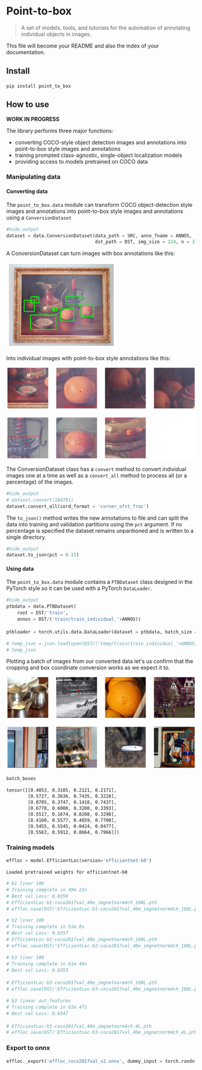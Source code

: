 # Point-to-box
> A set of models, tools, and tutorials for the automation of annotating individual objects in images.


This file will become your README and also the index of your documentation.

## Install

`pip install point_to_box`

## How to use

**WORK IN PROGRESS**

The library performs three major functions:

- converting COCO-style object detection images and annotations into point-to-box style images and annotations
- training prompted class-agnostic, single-object localization models
- providing access to models pretrained on COCO data

### Manipulating data

#### Converting data

The `point_to_box.data` module can transform COCO object-detection style images and annotations into point-to-box style images and annotations using a `ConversionDataset`

```python
#hide_output
dataset = data.ConversionDataset(data_path = SRC, anno_fname = ANNOS,
                                 dst_path = DST, img_size = 224, n = 3)
```

A ConversionDataset can turn images with box annotations like this:


![png](docs/images/output_7_0.png)


Into individual images with point-to-box style annotations like this:


![png](docs/images/output_9_0.png)


The ConversionDataset class has a `convert` method to convert individual images one at a time as well as a `convert_all` method to process all (or a percentage) of the images.

```python
#hide_output
# dataset.convert(184791)
dataset.convert_all(cord_format = 'corner_ofst_frac')
```

The `to_json()` method writes the new annotations to file and can split the data into training and validation partitions using the `pct` argument. If no percentage is specified the dataset remains unparitioned and is written to a single directory.

```python
#hide_output
dataset.to_json(pct = 0.15)
```

#### Using data

The `point_to_box.data` module contains a `PTBDataset` class designed in the PyTorch style so it can be used with a PyTorch `DataLoader`.

```python
#hide_output
ptbdata = data.PTBDataset(
    root = DST/'train',
    annos = DST/('train/train_individual_'+ANNOS))

ptbloader = torch.utils.data.DataLoader(dataset = ptbdata, batch_size = 8, shuffle = True)
```

```python
# temp_json = json.load(open(DST/('temp/train/train_individual_'+ANNOS)))
# temp_json
```

Plotting a batch of images from our converted data let's us confirm that the cropping and box coordinate conversion works as we expect it to.


![png](docs/images/output_18_0.png)


```python
batch_boxes
```




    tensor([[0.4053, 0.3105, 0.2121, 0.2171],
            [0.5727, 0.3636, 0.7435, 0.3228],
            [0.0705, 0.3747, 0.1410, 0.7437],
            [0.6778, 0.6000, 0.3280, 0.3393],
            [0.5517, 0.1674, 0.8208, 0.3298],
            [0.4160, 0.5577, 0.4859, 0.7700],
            [0.5455, 0.5545, 0.0424, 0.0477],
            [0.5563, 0.5912, 0.8664, 0.7966]])



### Training models

```python
effloc = model.EfficientLoc(version='efficientnet-b0')
```

    Loaded pretrained weights for efficientnet-b0


```python
# b1 liner 100
# Training complete in 49m 22s
# Best val Loss: 0.0359
# EfficientLoc-b1-coco2017val_40e_imgnetnorm4ch_100L.pth
# effloc.save(DST/'EfficientLoc-b1-coco2017val_40e_imgnetnorm4ch_100L.pth')
```

```python
# b2 liner 100
# Training complete in 51m 0s
# Best val Loss: 0.0357
# EfficientLoc-b2-coco2017val_40e_imgnetnorm4ch_100L.pth
# effloc.save(DST/'EfficientLoc-b2-coco2017val_40e_imgnetnorm4ch_100L.pth')
```

```python
# b3 liner 100
# Training complete in 61m 44s
# Best val Loss: 0.0353

# EfficientLoc-b3-coco2017val_40e_imgnetnorm4ch_100L.pth
# effloc.save(DST/'EfficientLoc-b3-coco2017val_40e_imgnetnorm4ch_100L.pth')
```

```python
# b3 linear out_features 
# Training complete in 61m 47s
# Best val Loss: 0.0347

# EfficientLoc-b3-coco2017val_40e_imgnetnorm4ch_4L.pth
# effloc.save(DST/'EfficientLoc-b3-coco2017val_40e_imgnetnorm4ch_4L.pth')
```

### Export to onnx

```python
effloc._export('effloc_coco2017val_v2.onnx', dummy_input = torch.randn(1, 4, 224, 224))
```

